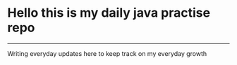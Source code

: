 # Hello this is my daily java practise repo
---
Writing everyday updates here to keep track on my
everyday growth